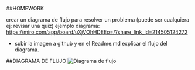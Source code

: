 ##HOMEWORK

crear un diagrama de flujo para resolver un problema (puede ser cualquiera ej: revisar una quiz)
ejemplo diagrama: https://miro.com/app/board/uXjVOhHDEEo=/?share_link_id=214505124272
- subir la imagen a github y en el Readme.md explicar el flujo del diagrama.

##DIAGRAMA DE FLUJO
![Diagrama de flujo](assets\aTomarCafé.jpg)